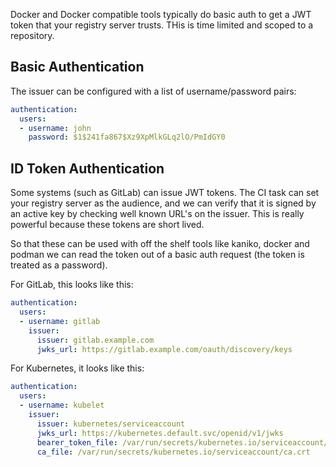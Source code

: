 Docker and Docker compatible tools typically do basic auth to get a JWT token that your registry server trusts. THis is time limited and scoped to a repository.

## Basic Authentication

The issuer can be configured with a list of username/password pairs:

```yaml
authentication:
  users:
  - username: john
    password: $1$241fa867$Xz9XpMlkGLq2lO/PmIdGY0
```

## ID Token Authentication

Some systems (such as GitLab) can issue JWT tokens. The CI task can set your registry server as the audience, and we can verify that it is signed by an active key by checking well known URL's on the issuer. This is really powerful because these tokens are short lived.

So that these can be used with off the shelf tools like kaniko, docker and podman we can read the token out of a basic auth request (the token is treated as a password).

For GitLab, this looks like this:

```yaml
authentication:
  users:
  - username: gitlab
    issuer:
      issuer: gitlab.example.com
      jwks_url: https://gitlab.example.com/oauth/discovery/keys
```

For Kubernetes, it looks like this:

```yaml
authentication:
  users:
  - username: kubelet
    issuer:
      issuer: kubernetes/serviceaccount
      jwks_url: https://kubernetes.default.svc/openid/v1/jwks
      bearer_token_file: /var/run/secrets/kubernetes.io/serviceaccount/token
      ca_file: /var/run/secrets/kubernetes.io/serviceaccount/ca.crt
```
